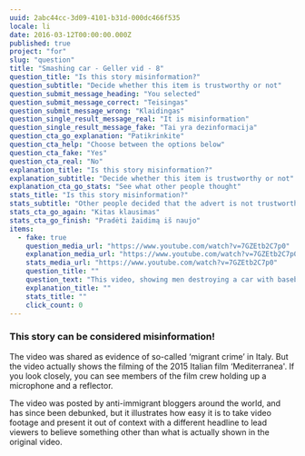 ```yaml
---
uuid: 2abc44cc-3d09-4101-b31d-000dc466f535
locale: li
date: 2016-03-12T00:00:00.000Z
published: true
project: "for"
slug: "question"
title: "Smashing car - Geller vid - 8"
question_title: "Is this story misinformation?"
question_subtitle: "Decide whether this item is trustworthy or not"
question_submit_message_heading: "You selected"
question_submit_message_correct: "Teisingas"
question_submit_message_wrong: "Klaidingas"
question_single_result_message_real: "It is misinformation"
question_single_result_message_fake: "Tai yra dezinformacija"
question_cta_go_explanation: "Patikrinkite"
question_cta_help: "Choose between the options below"
question_cta_fake: "Yes"
question_cta_real: "No"
explanation_title: "Is this story misinformation?"
explanation_subtitle: "Decide whether this item is trustworthy or not"
explanation_cta_go_stats: "See what other people thought"
stats_title: "Is this story misinformation?"
stats_subtitle: "Other people decided that the advert is not trustworthy"
stats_cta_go_again: "Kitas klausimas"
stats_cta_go_finish: "Pradėti žaidimą iš naujo"
items:
  - fake: true
    question_media_url: "https://www.youtube.com/watch?v=7GZEtb2C7p0"
    explanation_media_url: "https://www.youtube.com/watch?v=7GZEtb2C7p0"
    stats_media_url: "https://www.youtube.com/watch?v=7GZEtb2C7p0"
    question_title: ""
    question_text: "This video, showing men destroying a car with baseball bats, was posted on YouTube with a title that reads 'Angry immigrants attack a police car'."
    explanation_title: ""
    stats_title: ""
    click_count: 0
---
```

### This story can be considered misinformation!

The video was shared as evidence of so-called ‘migrant crime’ in Italy. But the video actually shows the filming of the 2015 Italian film ‘Mediterranea'. If you look closely, you can see members of the film crew holding up a microphone and a reflector.

The video was posted by anti-immigrant bloggers around the world, and has since been debunked, but it illustrates how easy it is to take video footage and present it out of context with a different headline to lead viewers to believe something other than what is actually shown in the original video.
